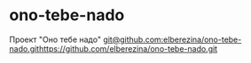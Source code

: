 # ono-tebe-nado
Проект "Оно тебе надо"
[git@github.com:elberezina/ono-tebe-nado.git](https://github.com/elberezina/ono-tebe-nado.git)https://github.com/elberezina/ono-tebe-nado.git
